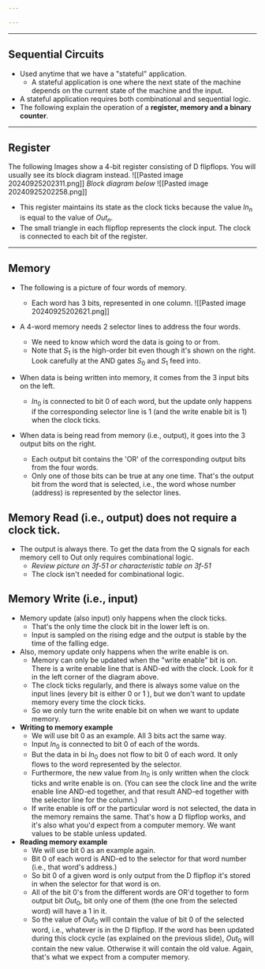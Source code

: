 ```yaml
---

---
```

---
## Sequential Circuits

- Used anytime that we have a "stateful" application.
	- A stateful application is one where the next state of the machine depends on the current state of the machine and the input. 
- A stateful application requires both combinational and sequential logic.
- The following explain the operation of a **register, memory and a binary counter**.
---
## Register

The following Images show a 4-bit register consisting of D flipflops. You will usually see its block diagram instead.
![[Pasted image 20240925202311.png]]
*Block diagram below*
![[Pasted image 20240925202258.png]]

- This register maintains its state as the clock ticks because the value $ln_n$ is equal to the value of $Out_n$. 
- The small triangle in each flipflop represents the clock input. The clock is connected to each bit of the register.
---
## Memory

- The following is a picture of four words of memory.
	- Each word has 3 bits, represented in one column.
![[Pasted image 20240925202621.png]]

- A 4-word memory needs 2 selector lines to address the four words.
	- We need to know which word the data is going to or from.
	- Note that $S_1$ is the high-order bit even though it's shown on the right. Look carefully at the AND gates $S_0$ and $S_1$ feed into.
- When data is being written into memory, it comes from the 3 input bits on the left.
	- $ln_0$ is connected to bit 0 of each word, but the update only happens if the corresponding selector line is 1 (and the write enable bit is 1) when the clock ticks.
- When data is being read from memory (i.e., output), it goes into the 3 output bits on the right.
	- Each output bit contains the 'OR' of the corresponding output bits from the four words.
	- Only one of those bits can be true at any one time. That's the output bit from the word that is selected, i.e., the word whose number (address) is represented by the selector lines.
## Memory Read (i.e., output) does not require a clock tick.

- The output is always there. To get the data from the Q signals for each memory cell to Out only requires combinational logic. 
	- *Review picture on 3f-51 or characteristic table on 3f-51*
	- The clock isn't needed for combinational logic.

## Memory Write (i.e., input)

- Memory update (also input) only happens when the clock ticks.
	- That's the only time the clock bit in the lower left is on.
	- Input is sampled on the rising edge and the output is stable by the time of the falling edge.
- Also, memory update only happens when the write enable is on.
	- Memory can only be updated when the "write enable" bit is on. There is a write enable line that is AND-ed with the clock. Look for it in the left corner of the diagram above.
	- The clock ticks regularly, and there is always some value on the input lines (every bit is either 0 or 1 ), but we don't want to update memory every time the clock ticks.
	- So we only turn the write enable bit on when we want to update memory.
- **Writing to memory example**
	- We will use bit 0 as an example. All 3 bits act the same way. 
	- Input $ln_0$ is connected to bit 0 of each of the words.
	- But the data in bi $ln_0$ does not flow to bit 0 of each word. It only flows to the word represented by the selector.
	- Furthermore, the new value from $ln_0$ is only written when the clock ticks and write enable is on. (You can see the clock line and the write enable line AND-ed together, and that result AND-ed together with the selector line for the column.)
	- If write enable is off or the particular word is not selected, the data in the memory remains the same. That's how a D flipflop works, and it's also what you'd expect from a computer memory. We want values to be stable unless updated.
- **Reading memory example**
	- We will use bit 0 as an example again.
	- Bit 0 of each word is AND-ed to the selector for that word number (i.e., that word's address.)
	- So bit 0 of a given word is only output from the D flipflop it's stored in when the selector for that word is on.
	- All of the bit 0's from the different words are OR'd together to form output bit $Out_0$, bit only one of them (the one from the selected word) will have a 1 in it.
	- So the value of $Out_0$ will contain the value of bit 0 of the selected word, i.e., whatever is in the D flipflop. If the word has been updated during this clock cycle (as explained on the previous slide), $Out_0$ will contain the new value. Otherwise it will contain the old value. Again, that's what we expect from a computer memory.